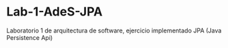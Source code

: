 Lab-1-AdeS-JPA
==============

Laboratorio 1 de arquitectura de software, ejercicio implementado JPA (Java Persistence Api)
